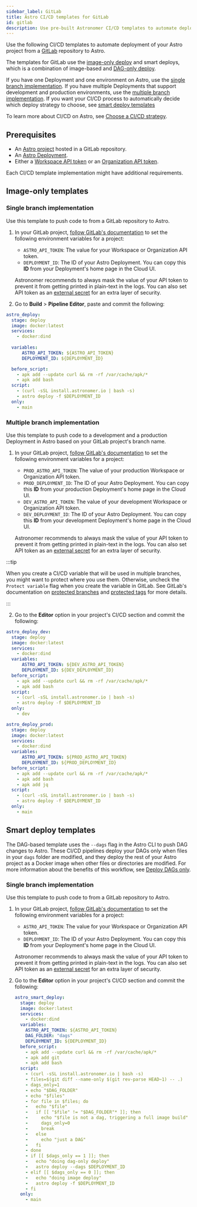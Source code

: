 ```yaml
---
sidebar_label: GitLab
title: Astro CI/CD templates for GitLab
id: gitlab
description: Use pre-built Astronomer CI/CD templates to automate deploying Apache Airflow DAGs to Astro using GitLab.
---
```


Use the following CI/CD templates to automate deployment of your Astro project from a [GitLab](https://gitlab.com/) repository to Astro.

The templates for GitLab use the [image-only deploy](template-overview.md#template-types) and smart deploys, which is a combination of image-based and [DAG-only deploy](astro/deploy-code).

If you have one Deployment and one environment on Astro, use the [single branch implementation](#single-branch-implementation). If you have multiple Deployments that support development and production environments, use the [multiple branch implementation](#multiple-branch-implementation). If you want your CI/CD process to automatically decide which deploy strategy to choose, see [smart deploy templates](#smart-deploy-templates)

To learn more about CI/CD on Astro, see [Choose a CI/CD strategy](set-up-ci-cd.md).

## Prerequisites

- An [Astro project](develop-project.md#create-an-astro-project) hosted in a GitLab repository.
- An [Astro Deployment](create-deployment.md).
- Either a [Workspace API token](workspace-api-tokens.md) or an [Organization API token](organization-api-tokens.md).

Each CI/CD template implementation might have additional requirements.

## Image-only templates

### Single branch implementation

Use this template to push code to from a GitLab repository to Astro.

1. In your GitLab project, [follow GitLab's documentation](https://docs.gitlab.com/ee/ci/variables/#for-a-project) to set the following environment variables for a project:

    - `ASTRO_API_TOKEN`: The value for your Workspace or Organization API token.
    - `DEPLOYMENT_ID`: The ID of your Astro Deployment. You can copy this **ID** from your Deployment's home page in the Cloud UI.

    Astronomer recommends to always mask the value of your API token to prevent it from getting printed in plain-text in the logs. You can also set API token as an [external secret](https://docs.gitlab.com/ee/ci/secrets/index.html) for an extra layer of security.

2. Go to **Build** > **Pipeline Editor**, paste and commit the following:

  ```yaml
  astro_deploy:
    stage: deploy
    image: docker:latest
    services:
      - docker:dind
    
    variables:
        ASTRO_API_TOKEN: ${ASTRO_API_TOKEN}
        DEPLOYMENT_ID: ${DEPLOYMENT_ID}

    before_script:
      - apk add --update curl && rm -rf /var/cache/apk/*
      - apk add bash
    script:
      - (curl -sSL install.astronomer.io | bash -s)
      - astro deploy -f $DEPLOYMENT_ID
    only:
      - main
  ```

### Multiple branch implementation

Use this template to push code to a development and a production Deployment in Astro based on your GitLab project's branch name.

1. In your GitLab project, [follow GitLab's documentation](https://docs.gitlab.com/ee/ci/variables/#for-a-project) to set the following environment variables for a project:

    - `PROD_ASTRO_API_TOKEN`: The value of your production Workspace or Organization API token.
    - `PROD_DEPLOYMENT_ID`: The ID of your Astro Deployment. You can copy this **ID** from your production Deployment's home page in the Cloud UI.
    - `DEV_ASTRO_API_TOKEN`: The value of your development Workspace or Organization API token.
    - `DEV_DEPLOYMENT_ID`: The ID of your Astro Deployment. You can copy this **ID** from your development Deployment's home page in the Cloud UI.

    Astronomer recommends to always mask the value of your API token to prevent it from getting printed in plain-text in the logs. You can also set API token as an [external secret](https://docs.gitlab.com/ee/ci/secrets/index.html) for an extra layer of security.

  :::tip

  When you create a CI/CD variable that will be used in multiple branches, you might want to protect where you use them. Otherwise, uncheck the `Protect variable` flag when you create the variable in GitLab. See GitLab's documentation on [protected branches](https://docs.gitlab.com/ee/user/project/protected_branches.html) and [protected tags](https://docs.gitlab.com/ee/user/project/protected_tags.html) for more details. 

  :::

2. Go to the **Editor** option in your project's CI/CD section and commit the following:

  ```yaml
  astro_deploy_dev:
    stage: deploy
    image: docker:latest
    services:
      - docker:dind
    variables:
        ASTRO_API_TOKEN: ${DEV_ASTRO_API_TOKEN}
        DEPLOYMENT_ID: ${DEV_DEPLOYMENT_ID}
    before_script:
      - apk add --update curl && rm -rf /var/cache/apk/*
      - apk add bash
    script:
      - (curl -sSL install.astronomer.io | bash -s)
      - astro deploy -f $DEPLOYMENT_ID
    only:
      - dev

  astro_deploy_prod:
    stage: deploy
    image: docker:latest
    services:
      - docker:dind
    variables:
        ASTRO_API_TOKEN: ${PROD_ASTRO_API_TOKEN}
        DEPLOYMENT_ID: ${PROD_DEPLOYMENT_ID}
    before_script:
      - apk add --update curl && rm -rf /var/cache/apk/*
      - apk add bash
      - apk add jq
    script:
      - (curl -sSL install.astronomer.io | bash -s)
      - astro deploy -f $DEPLOYMENT_ID
    only:
      - main
  ```

## Smart deploy templates

The DAG-based template uses the `--dags` flag in the Astro CLI to push DAG changes to Astro. These CI/CD pipelines deploy your DAGs only when files in your `dags` folder are modified, and they deploy the rest of your Astro project as a Docker image when other files or directories are modified. For more information about the benefits of this workflow, see [Deploy DAGs only](astro/deploy-code.md).

### Single branch implementation

Use this template to push code to from a GitLab repository to Astro.

1. In your GitLab project, [follow GitLab's documentation](https://docs.gitlab.com/ee/ci/variables/#for-a-project) to set the following environment variables for a project:

    - `ASTRO_API_TOKEN`: The value for your Workspace or Organization API token.
    - `DEPLOYMENT_ID`: The ID of your Astro Deployment. You can copy this **ID** from your Deployment's home page in the Cloud UI.

    Astronomer recommends to always mask the value of your API token to prevent it from getting printed in plain-text in the logs. You can also set API token as an [external secret](https://docs.gitlab.com/ee/ci/secrets/index.html) for an extra layer of security.

2. Go to the **Editor** option in your project's CI/CD section and commit the following:
   
    ```yaml
    astro_smart_deploy:
      stage: deploy
      image: docker:latest
      services:
        - docker:dind
      variables:
        ASTRO_API_TOKEN: ${ASTRO_API_TOKEN}
        DAG_FOLDER: "dags"
        DEPLOYMENT_ID: ${DEPLOYMENT_ID}
      before_script:
        - apk add --update curl && rm -rf /var/cache/apk/*
        - apk add git
        - apk add bash
      script:
        - (curl -sSL install.astronomer.io | bash -s)
        - files=$(git diff --name-only $(git rev-parse HEAD~1) -- .)
        - dags_only=1
        - echo "$DAG_FOLDER"
        - echo "$files"
        - for file in $files; do
        -   echo "$file"
        -   if [[ "$file" != "$DAG_FOLDER"* ]]; then
        -     echo "$file is not a dag, triggering a full image build"
        -     dags_only=0
        -     break
        -   else
        -     echo "just a DAG"
        -   fi
        - done
        - if [[ $dags_only == 1 ]]; then
        -   echo "doing dag-only deploy"
        -   astro deploy --dags $DEPLOYMENT_ID
        - elif [[ $dags_only == 0 ]]; then
        -   echo "doing image deploy"
        -   astro deploy -f $DEPLOYMENT_ID
        - fi
      only:
        - main
    ```